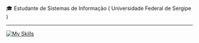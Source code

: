 
<p>🎓 Estudante de Sistemas de Informação ( Universidade Federal de Sergipe ) </p>
<hr>

[![My Skills](https://skillicons.dev/icons?ijava,spring,postman,mongodb,postgresql,git)](https://skillicons.dev)
<!-- aws,docker -->
